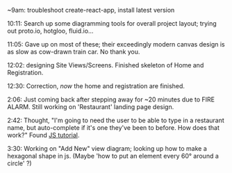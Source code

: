 ~9am: troubleshoot create-react-app, install latest version

10:11: Search up some diagramming tools for overall project layout; trying out proto.io, hotgloo, fluid.io...

11:05: Gave up on most of these; their exceedingly modern canvas design is as slow as cow-drawn train car. No thank you. 

12:02: designing Site Views/Screens. Finished skeleton of Home and Registration. 

12:30: Correction, _now_ the home and registration are finished.

2:06: Just coming back after stepping away for ~20 minutes due to FIRE ALARM. Still working on 'Restaurant' landing page design.

2:42: Thought, "I'm going to need the user to be able to type in a restaurant name, but auto-complete if it's one they've been to before. How does that work?"
Found [JS tutorial](https://www.w3schools.com/howto/howto_js_autocomplete.asp).

3:30: Working on "Add New" view diagram; looking up how to make a hexagonal shape in js. (Maybe 'how to put an element every 60° around a circle' ?)